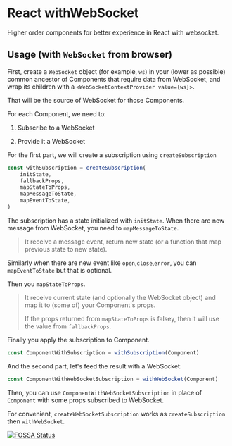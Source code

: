 # React withWebSocket

Higher order components for better experience in React with websocket.

## Usage (with `WebSocket` from browser)

First, create a `WebSocket` object (for example, `ws`) in your (lower as possible) common ancestor of Components that require data from WebSocket, and wrap its children with a `<WebSocketContextProvider value={ws}>`.

That will be the source of WebSocket for those Components.

For each Component, we need to:

1. Subscribe to a WebSocket

2. Provide it a WebSocket

For the first part, we will create a subscription using `createSubscription`

```typescript
const withSubscription = createSubscription(
    initState,
    fallbackProps,
    mapStateToProps,
    mapMessageToState,
    mapEventToState,
)
```

The subscription has a state initialized with `initState`. When there are new message from WebSocket, you need to `mapMessageToState`.

> It receive a message event, return new state (or a function that map previous state to new state).

Similarly when there are new event like `open`,`close`,`error`, you can `mapEventToState` but that is optional.

Then you `mapStateToProps`.

> It receive current state (and optionally the WebSocket object) and map it to (some of) your Component's props.
>
> If the props returned from `mapStateToProps` is falsey, then it will use the value from `fallbackProps`.

Finally you apply the subscription to Component.

```typescript
const ComponentWithSubscription = withSubscription(Component)
```

And the second part, let's feed the result with a WebSocket:

```typescript
const ComponentWithWebSocketSubscription = withWebSocket(Component)
```

Then, you can use `ComponentWithWebSocketSubscription` in place of `Component` with some props subscribed to WebSocket.

For convenient, `createWebSocketSubscription` works as `createSubscription` then `withWebSocket`.

[![FOSSA Status](https://app.fossa.io/api/projects/custom%2B5289%2Fgit%40github.com%3ALibrazy%2Freact-with-websocket.git.svg?type=shield)](https://app.fossa.io/projects/custom%2B5289%2Fgit%40github.com%3ALibrazy%2Freact-with-websocket.git?ref=badge_shield)
